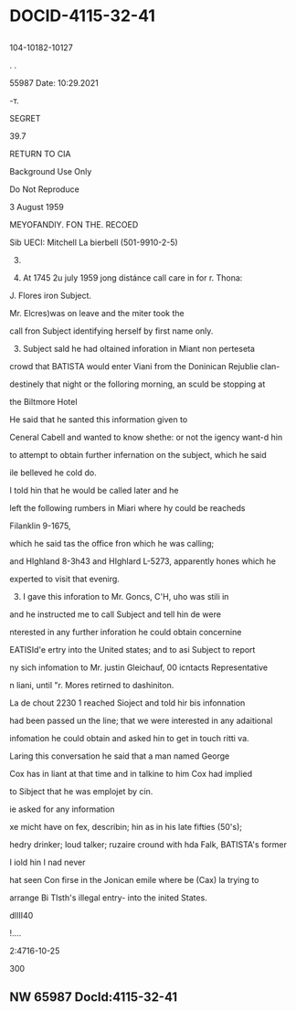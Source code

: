 # DOCID-4115-32-41

##
104-10182-10127

. .

55987 Date: 10:29.2021

-т.

SEGRET

39.7

RETURN TO CIA

Background Use Only

Do Not Reproduce

3 August 1959

MEYOFANDIY. FON THE. RECOED

Sib UECI: Mitchell La bierbell (501-9910-2-5)

03.

1. At 1745 2u july 1959 jong distánce call care in for r. Thona:

J. Flores iron Subject.

Mr. Elcres)was on leave and the miter took the

call fron Subject identifying herself by first name only.

3. Subject sald he had oltained inforation in Miant non perteseta

crowd that BATISTA would enter Viani from the Doninican Rejublie clan-

destinely that night or the folloring morning, an sculd be stopping at

the Biltmore Hotel

He said that he santed this information given to

Ceneral Cabell and wanted to know shethe: or not the igency want-d hin

to attempt to obtain further infernation on the subject, which he said

ile belleved he cold do.

I told hin that he would be called later and he

left the following rumbers in Miari where hy could be reacheds

Filanklin 9-1675,

which he said tas the office fron which he was calling;

and HIghland 8-3h43 and HIghlard L-5273, apparently hones which he

experted to visit that evenirg.

3. I gave this inforation to Mr. Goncs, C'H, uho was stili in

and he instructed me to call Subject and tell hin de were

nterested in any further inforation he could obtain concernine

EATISId'e ertry into the United states; and to asi Subject to report

ny sich infomation to Mr. justin Gleichauf, 00 icntacts Representative

n liani, until "r. Mores retirned to dashiniton.

La de chout 2230 1 reached Sioject and told hir bis infonnation

had been passed un the line; that we were interested in any adaitional

infomation he could obtain and asked hin to get in touch ritti va.

Laring this conversation he said that a man named George

Cox has in liant at that time and in talkine to him Cox had implied

to Sibject that he was emplojet by cin.

ie asked for any information

xe micht have on fex, describin; hin as in his late fifties (50's);

hedry drinker; loud talker; ruzaire cround with hda Falk, BATISTA's former

I iold hin I nad never

hat seen Con firse in the Jonican emile where be (Cax) la trying to

arrange Bi TIsth's illegal entry- into the inited States.

dlIII40

!....

2:4716-10-25

300

NW 65987 Docld:4115-32-41
---

